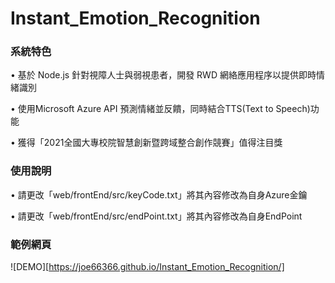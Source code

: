 # Instant_Emotion_Recognition

### 系統特色

•  基於 Node.js 針對視障人士與弱視患者，開發 RWD 網絡應用程序以提供即時情緒識別 

•  使用Microsoft Azure API 預測情緒並反饋，同時結合TTS(Text to Speech)功能

•  獲得「2021全國大專校院智慧創新暨跨域整合創作競賽」值得注目獎

### 使用說明

•  請更改「web/frontEnd/src/keyCode.txt」將其內容修改為自身Azure金鑰

•  請更改「web/frontEnd/src/endPoint.txt」將其內容修改為自身EndPoint

### 範例網頁
  ![DEMO][https://joe66366.github.io/Instant_Emotion_Recognition/]

